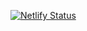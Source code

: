 [![Netlify Status](https://api.netlify.com/api/v1/badges/774d3660-c51f-4173-ad1b-c3aff577961e/deploy-status)](https://app.netlify.com/sites/marciolisboa/deploys)
